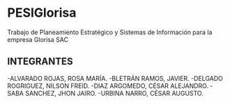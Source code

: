 # PESIGlorisa
Trabajo de Planeamiento Estratégico y Sistemas de Información para la empresa Glorisa SAC

## INTEGRANTES
-ALVARADO ROJAS, ROSA MARÍA.
-BLETRÁN RAMOS, JAVIER.
-DELGADO ROGRIGUEZ, NILSON FREID.
-DIAZ ARGOMEDO, CÉSAR ALEJANDRO.
-SABA SANCHEZ, JHON JAIRO.
-URBINA NARRO, CÉSAR AUGUSTO.
